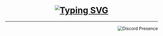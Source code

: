 <div align="center">
  <h1>
    <a href="https://git.io/typing-svg"><img src="https://readme-typing-svg.demolab.com?font=Josefin+Sans&size=25&duration=2400&pause=100&color=51A6D3&center=true&width=435&lines=Hello+There;Im+Abyan+Khairi+Risha" alt="Typing SVG" /></a>
  </h1>
</div>

<hr>

<div align="right">

![Discord Presence](https://lanyard.kyrie25.me/api/657961428304527399)

</div>
